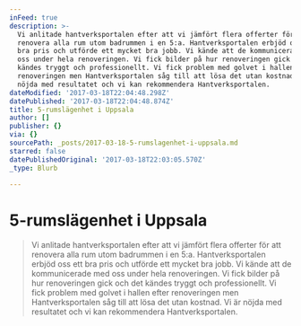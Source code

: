 ```yaml
---
inFeed: true
description: >-
  Vi anlitade hantverksportalen efter att vi jämfört flera offerter för att
  renovera alla rum utom badrummen i en 5:a. Hantverksportalen erbjöd oss ett
  bra pris och utförde ett mycket bra jobb. Vi kände att de kommunicerade med
  oss under hela renoveringen. Vi fick bilder på hur renoveringen gick och det
  kändes tryggt och professionellt. Vi fick problem med golvet i hallen efter
  renoveringen men Hantverksportalen såg till att lösa det utan kostnad. Vi är
  nöjda med resultatet och vi kan rekommendera Hantverksportalen.
dateModified: '2017-03-18T22:04:48.298Z'
datePublished: '2017-03-18T22:04:48.874Z'
title: 5-rumslägenhet i Uppsala
author: []
publisher: {}
via: {}
sourcePath: _posts/2017-03-18-5-rumslagenhet-i-uppsala.md
starred: false
datePublishedOriginal: '2017-03-18T22:03:05.570Z'
_type: Blurb

---
```

# **5-rumslägenhet i Uppsala**

> Vi anlitade hantverksportalen efter att vi jämfört flera offerter för att renovera alla rum utom badrummen i en 5:a. Hantverksportalen erbjöd oss ett bra pris och utförde ett mycket bra jobb. Vi kände att de kommunicerade med oss under hela renoveringen. Vi fick bilder på hur renoveringen gick och det kändes tryggt och professionellt. Vi fick problem med golvet i hallen efter renoveringen men Hantverksportalen såg till att lösa det utan kostnad. Vi är nöjda med resultatet och vi kan rekommendera Hantverksportalen.